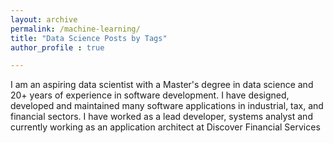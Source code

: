 ```yaml
---
layout: archive
permalink: /machine-learning/
title: "Data Science Posts by Tags"
author_profile : true

---
```

I am an aspiring data scientist with a Master's degree in data science and 20+ years of experience in software development. I have designed, developed and maintained many software applications in industrial, tax, and financial sectors. I have worked as a lead developer, systems analyst and currently working as an application architect at Discover Financial Services
